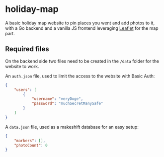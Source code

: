 # holiday-map

A basic holiday map website to pin places you went and add photos to it, with a Go backend and a vanilla JS frontend
leveraging [Leaflet](https://leafletjs.com) for the map part.

## Required files

On the backend side two files need to be created in the `/data` folder for the website to work.

An `auth.json` file, used to limit the access to the website with Basic Auth:
```json
{
    "users": [
        {
            "username": "veryDoge",
            "password": "muchSecretManySafe"
        }
    ]
}
```

A `data.json` file, used as a makeshift database for an easy setup:
```json
{
    "markers": [],
    "photoCount": 0
}
```
